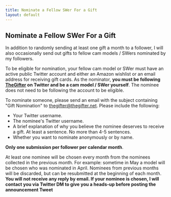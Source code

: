 ```yaml
---
title: Nominate a Fellow SWer For a Gift
layout: default
---
```


## Nominate a Fellow SWer For a Gift

In addition to randomly sending at least one gift a month to a follower, I will also occasionally send out gifts to fellow cam models / SWers nominated by my followers.

To be eligible for nomination, your fellow cam model or SWer must have an active public Twitter account and either an Amazon wishlist or an email address for receiving gift cards. As the nominator, **you must be following [TheGifter](https://twitter.com/TheGifter) on Twitter and be a cam model / SWer yourself**. The nominee does not need to be following the account to be eligible.

To nominate someone, please send an email with the subject containing "Gift Nomination" to thegifter@thegifter.net. Please include the following:

* Your Twitter username.
* The nominee's Twitter username.
* A brief explanation of why you believe the nominee deserves to receive a gift. At least a sentence. No more than 4-5 sentences.
* Whether you want to nominate anonymously or by name.

**Only one submission per follower per calendar month**.

At least one nominee will be chosen every month from the nominees collected in the previous month. For example: sometime in May a model will be chosen who was nominated in April. Nominees from previous months will be discarded, but can be resubmitted at the beginning of each month. **You will not receive any reply by email. If your nominee is chosen, I will contact you via Twitter DM to give you a heads-up before posting the announcement Tweet**
